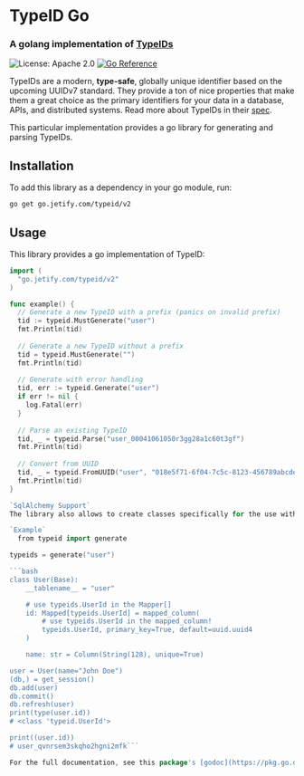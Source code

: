 # TypeID Go

### A golang implementation of [TypeIDs](https://github.com/jetify-com/typeid)

![License: Apache 2.0](https://img.shields.io/github/license/jetify-com/typeid-go) [![Go Reference](https://pkg.go.dev/badge/go.jetify.com/typeid.svg)](https://pkg.go.dev/go.jetify.com/typeid)

TypeIDs are a modern, **type-safe**, globally unique identifier based on the upcoming
UUIDv7 standard. They provide a ton of nice properties that make them a great choice
as the primary identifiers for your data in a database, APIs, and distributed systems.
Read more about TypeIDs in their [spec](https://github.com/jetify-com/typeid).

This particular implementation provides a go library for generating and parsing TypeIDs.

## Installation

To add this library as a dependency in your go module, run:

```bash
go get go.jetify.com/typeid/v2
```

## Usage

This library provides a go implementation of TypeID:

```go
import (
  "go.jetify.com/typeid/v2"
)

func example() {
  // Generate a new TypeID with a prefix (panics on invalid prefix)
  tid := typeid.MustGenerate("user")
  fmt.Println(tid)
  
  // Generate a new TypeID without a prefix
  tid = typeid.MustGenerate("")
  fmt.Println(tid)
  
  // Generate with error handling
  tid, err := typeid.Generate("user")
  if err != nil {
    log.Fatal(err)
  }
  
  // Parse an existing TypeID
  tid, _ = typeid.Parse("user_00041061050r3gg28a1c60t3gf")
  fmt.Println(tid)
  
  // Convert from UUID
  tid, _ = typeid.FromUUID("user", "018e5f71-6f04-7c5c-8123-456789abcdef")
  fmt.Println(tid)
}

`SqlAlchemy Support`
The library also allows to create classes specifically for the use with sqlalchemy.

`Example`
  from typeid import generate

typeids = generate("user")

```bash
class User(Base):
    __tablename__ = "user"

    # use typeids.UserId in the Mapper[]
    id: Mapped[typeids.UserId] = mapped_column(
        # use typeids.UserId in the mapped_column!
        typeids.UserId, primary_key=True, default=uuid.uuid4
    )

    name: str = Column(String(128), unique=True)

user = User(name="John Doe")
(db,) = get_session()
db.add(user)
db.commit()
db.refresh(user)
print(type(user.id))
# <class 'typeid.UserId'>

print((user.id))
# user_qvnrsem3skqho2hgni2mfk```

For the full documentation, see this package's [godoc](https://pkg.go.dev/go.jetify.com/typeid).
